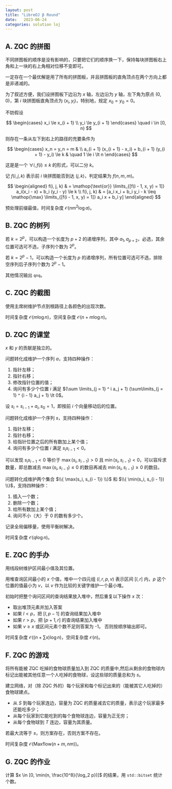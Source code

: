 ```yaml
---
layout: post
title: "LibreOJ β Round"
date:   2023-06-24
categories: solution loj
---
```


## A. ZQC 的拼图

不同拼图板的顺序是没有影响的，只要把它们的顺序换一下，保持每块拼图板右上角和上一块的右上角相对位移不变即可。

一定存在一个最优解是用了所有的拼图板，并且拼图板的直角顶点在两个方向上都是非递减的。

为了叙述方便，我们设拼图板下边沿为 $x$ 轴，左边沿为 $y$ 轴，左下角为原点 $(0, 0)$，第 $i$ 块拼图板直角顶点为 $(x_i, y_i)$，特别地，规定 $x_0 = y_0 = 0$。

不妨假设

$$
\begin{cases}
    x_i \le x_{i + 1} \\
    y_i \le y_{i + 1}
\end{cases}
\quad i \in [0, n)
$$

则存在一条从左下到右上的路径的充要条件为

$$
\begin{cases}
    x_n = y_n = m & \\
    a_{i + 1} (x_{i + 1} - x_i) + b_{i + 1} (y_{i + 1} - y_i) \le k & \quad 1 \le i \lt n
\end{cases}
$$

这是是一个 $\forall i, f(i) \leq k$ 的形式，可以二分 $k$。

记 $f(i, j, k)$ 表示前 $i$ 块拼图能否到达 $(j, k)$，判定结果为 $f(n, m, m)$。

$$
\begin{aligned}
    f(i, j, k) & = \mathop{\text{or}} \limits_{[f(i - 1, x, y) = 1]} a_i(x_i - x) + b_i (y_i - y) \le k \\
    f(i, j, k) & = [a_i x_i + b_i y_i - k \leq \mathop{\max} \limits_{[f(i - 1, x, y) = 1]} a_i x + b_i y]
\end{aligned}
$$

预处理前缀最值，时间复杂度 $\mathcal O(n m ^ 2 \log a)$。

## B. ZQC 的树列

若 $k = 2^p$，可以构造一个长度为 $p + 2$ 的递增序列，其中 $a_1, a_{p + 2}$，必选，其余位置可选可不选，子序列个数为 $2^p$。

若 $k = 2^p - 1$，可以构造一个长度为 $p$ 的递增序列，所有位置可选可不选，排除空序列后子序列个数为 $2^p - 1$。

其他情况输出 `qnq`。

## C. ZQC 的截图

使用主席树维护节点到根路径上各颜色的出现次数。

时间复杂度 $\mathcal O(m \log n)$，空间复杂度 $\mathcal O(n + m \log n)$。

## D. ZQC 的课堂

$x$ 和 $y$ 的贡献是独立的。

问题转化成维护一个序列 $a$，支持四种操作：
1.  指针左移；
2.  指针右移；
3.  修改指针位置的值；
4.  询问有多少个位置 $i$ 满足 $(\sum \limits_{j = 1} ^ i a_j + 1) (\sum\limits_{j = 1} ^ {i - 1} a_j + 1) \lt 0$。

设 $s_i = s_{i - 1} + a_i, s_0 = 1$，即按前 $i$ 个向量移动后的位置。

问题转化成维护一个序列 $s$，支持四种操作：
1.  指针左移；
2.  指针右移；
3.  给指针位置之后的所有数加上某个值；
4.  询问有多少个位置 $i$ 满足 $s_i s_{i - 1} \lt 0$。

可以发现 $s_i s_{i - 1} \lt 0$ 等价于 $\max(s_i, s_{i - 1}) \gt 0$ 且 $\min(s_i, s_{i - 1}) \lt 0$，可以容斥求数量，即总数减去 $\max(s_i, s_{i - 1}) \le 0$ 的数目再减去 $\min(s_i, s_{i - 1}) \ge 0$ 的数目。

问题转化成维护两个集合 $\\{ \max(s_i, s_{i - 1}) \\}$ 和 $\\{ \min(s_i, s_{i - 1}) \\}$，支持四种操作：
1.  插入一个数；
2.  删除一个数；
3.  给所有数加上某个值；
4.  询问不小（大）于 $0$ 的数有多少个。

记录全局偏移量，使用平衡树解决。

时间复杂度 $\mathcal O(q \log n)$。

## E. ZQC 的手办

用线段树维护区间最小值及其位置。

用堆查询区间最小的 $x$ 个值，堆中一个四元组 $(l, r, p, v)$ 表示区间 $[l, r]$ 内，$p$ 这个位置的值最小为 $v$，以 $v$ 作为比较的关键字维护一个最小堆。

初始时把整个询问区间的查询结果放入堆中，然后重复以下操作 $x$ 次：
*   取出堆顶元素并加入答案
*   如果 $l \lt p$，把 $[l, p - 1]$ 的查询结果加入堆中
*   如果 $r \gt p$，把 $[p + 1, r]$ 的查询结果加入堆中
*   如果 $v \ge x$ 或区间元素个数不足则答案为 -1。
否则按顺序输出即可。

时间复杂度 $\mathcal O((n + \sum x) \log n)$，空间复杂度 $\mathcal O(n)$。

## F. ZQC 的游戏

将所有能被 ZQC 吃掉的食物球质量加入到 ZQC 的质量中,然后从剩余的食物球内标记出能被其他任意一个人吃掉的食物球，设这些球的质量总和为 $s$。

建立网络，对（除 ZQC 外的）每个玩家和每个标记出来的（能被其它人吃掉的）食物球建点。
*   从 $S$ 到每个玩家连边，容量为 ZQC 的质量减去它的质量，表示这个玩家最多还能吃多少；
*   从每个玩家到它能吃到的每个食物球连边，容量为正无穷；
*   从每个食物球到 $T$ 连边，容量为其质量。

若最大流等于 $s$，则方案存在，否则方案不存在。

时间复杂度 $\mathcal O(\mathrm{Maxflow}(n + m, n m))$。

## G. ZQC 的作业

计算 $x \in [0, \min(n, \frac{10^8}{\log_2 p})]$ 的结果，用 `std::bitset` 统计个数。